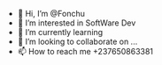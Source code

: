- 👋 Hi, I’m @Fonchu
- 👀 I’m interested in SoftWare Dev
- 🌱 I’m currently learning
- 💞️ I’m looking to collaborate on ...
- 📫 How to reach me +237650863381

<!---
Fonchu-Fonchu/Fonchu-Fonchu is a ✨ special ✨ repository because its `README.md` (this file) appears on your GitHub profile.
You can click the Preview link to take a look at your changes.
--->
